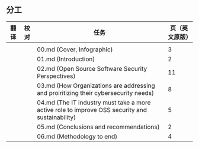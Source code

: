 ## 分工
| 翻译 | 校对  |  任务                                                               | 页（英文原版） |
| ----| -- | ---------------------------------------------------------------- | ------- |
|  |   |  |                                                              |         |
| |   |  00.md (Cover, Infographic)| 3 |
|  |  |  01.md (Introduction)      | 2 |
|  |  |  02.md (Open Source Software Security Perspectives)      | 11 |
|  |  |  03.md (How Organizations are addressing and proiritizing their cybersecurity needs)      | 8 |
|  | |  04.md  (The IT industry must take a more active role to improve OSS security and sustainability)     | 5  |
| |  |  05.md (Conclusions and recommendations)    | 2 | 
| |  |  06.md (Methodology to end)| 4 | 

